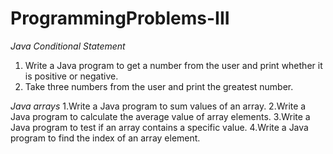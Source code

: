 # ProgrammingProblems-III

*Java Conditional Statement*

1. Write a Java program to get a number from the user and print whether it is positive or negative.
2. Take three numbers from the user and print the greatest number.

*Java arrays*
1.Write a Java program to sum values of an array.
2.Write a Java program to calculate the average value of array elements. 
3.Write a Java program to test if an array contains a specific value. 
4.Write a Java program to find the index of an array element.